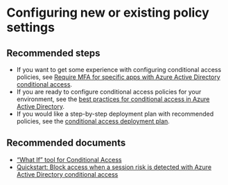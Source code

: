 <properties
    pageTitle="Configuring new or existing policy settings"
    description="Configuring new or existing policy settings"
    service="microsoft.aad"
    resource="Microsoft_AAD_IAM"
    authors="curtand"
    displayOrder="1770"
    supportTopicIds="32596842"
    selfHelpType="generic"
    resourceTags=""
    productPesIds="16579"
    cloudEnvironments="public"
 	articleId="b797ec2d-c7fb-40ae-8baf-0b6ddcfe0a69"
/>

# Configuring new or existing policy settings

## **Recommended steps**

* If you want to get some experience with configuring conditional access policies, see [Require MFA for specific apps with Azure Active Directory conditional access](https://docs.microsoft.com/azure/active-directory/conditional-access/app-based-mfa).
* If you are ready to configure conditional access policies for your environment, see the [best practices for conditional access in Azure Active Directory](https://docs.microsoft.com/azure/active-directory/conditional-access/best-practices).
* If you would like a step-by-step deployment plan with recommended policies, see the [conditional access deployment plan](http://aka.ms/conditionalaccessdeploymentplan).

## **Recommended documents**

* [“What If” tool for Conditional Access](https://docs.microsoft.com/azure/active-directory/conditional-access/what-if-tool)
* [Quickstart: Block access when a session risk is detected with Azure Active Directory conditional access](https://docs.microsoft.com/azure/active-directory/conditional-access/app-sign-in-risk)

